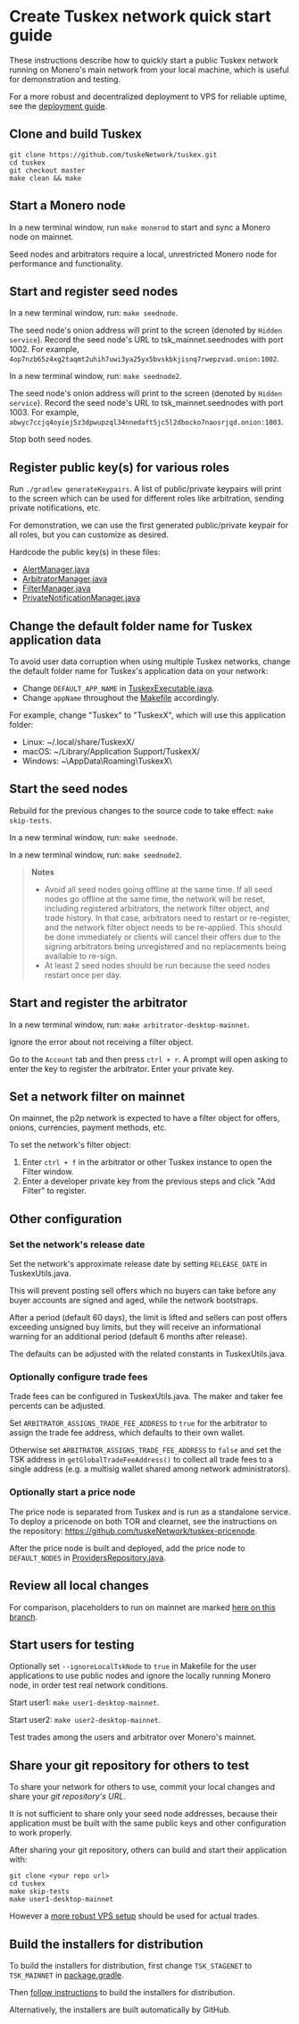 # Create Tuskex network quick start guide

These instructions describe how to quickly start a public Tuskex network running on Monero's main network from your local machine, which is useful for demonstration and testing.

For a more robust and decentralized deployment to VPS for reliable uptime, see the [deployment guide](./deployment-guide.md).

## Clone and build Tuskex

```
git clone https://github.com/tuskeNetwork/tuskex.git
cd tuskex
git checkout master
make clean && make
```

## Start a Monero node

In a new terminal window, run `make monerod` to start and sync a Monero node on mainnet.

Seed nodes and arbitrators require a local, unrestricted Monero node for performance and functionality.

## Start and register seed nodes

In a new terminal window, run: `make seednode`.

The seed node's onion address will print to the screen (denoted by `Hidden service`). Record the seed node's URL to tsk_mainnet.seednodes with port 1002. For example, `4op7nzb65z4xg2taqmt2uhih7uwi3ya25yx5bvskbkjisnq7rwepzvad.onion:1002`.

In a new terminal window, run: `make seednode2`.

The seed node's onion address will print to the screen (denoted by `Hidden service`). Record the seed node's URL to tsk_mainnet.seednodes with port 1003. For example, `abwyc7ccjq4oyiej5z3dpwupzql34nnedaft5jc5l2dbocko7naosrjqd.onion:1003`.

Stop both seed nodes.

## Register public key(s) for various roles

Run `./gradlew generateKeypairs`. A list of public/private keypairs will print to the screen which can be used for different roles like arbitration, sending private notifications, etc.

For demonstration, we can use the first generated public/private keypair for all roles, but you can customize as desired.

Hardcode the public key(s) in these files:

- [AlertManager.java](https://github.com/tuskeNetwork/tuskex/blob/1bf83ecb8baa06b6bfcc30720f165f20b8f77025/core/src/main/java/tuskex/core/alert/AlertManager.java#L111)
- [ArbitratorManager.java](https://github.com/tuskeNetwork/tuskex/blob/1bf83ecb8baa06b6bfcc30720f165f20b8f77025/core/src/main/java/tuskex/core/support/dispute/arbitration/arbitrator/ArbitratorManager.java#L81)
- [FilterManager.java](https://github.com/tuskeNetwork/tuskex/blob/1bf83ecb8baa06b6bfcc30720f165f20b8f77025/core/src/main/java/tuskex/core/filter/FilterManager.java#L117)
- [PrivateNotificationManager.java](https://github.com/tuskeNetwork/tuskex/blob/mainnet_placeholders/core/src/main/java/tuskex/core/alert/PrivateNotificationManager.java#L110)

## Change the default folder name for Tuskex application data

To avoid user data corruption when using multiple Tuskex networks, change the default folder name for Tuskex's application data on your network:

- Change `DEFAULT_APP_NAME` in [TuskexExecutable.java](https://github.com/tuskeNetwork/tuskex/blob/64acf86fbea069b0ae9f9bce086f8ecce1e91b87/core/src/main/java/tuskex/core/app/TuskexExecutable.java#L85).
- Change `appName` throughout the [Makefile](https://github.com/tuskeNetwork/tuskex/blob/64acf86fbea069b0ae9f9bce086f8ecce1e91b87/Makefile#L479) accordingly.

For example, change "Tuskex" to "TuskexX", which will use this application folder:

- Linux: ~/.local/share/TuskexX/
- macOS: ~/Library/Application Support/TuskexX/
- Windows: ~\AppData\Roaming\TuskexX\

## Start the seed nodes

Rebuild for the previous changes to the source code to take effect: `make skip-tests`.

In a new terminal window, run: `make seednode`.

In a new terminal window, run: `make seednode2`.

> **Notes**
> * Avoid all seed nodes going offline at the same time. If all seed nodes go offline at the same time, the network will be reset, including registered arbitrators, the network filter object, and trade history. In that case, arbitrators need to restart or re-register, and the network filter object needs to be re-applied. This should be done immediately or clients will cancel their offers due to the signing arbitrators being unregistered and no replacements being available to re-sign.
> * At least 2 seed nodes should be run because the seed nodes restart once per day.

## Start and register the arbitrator

In a new terminal window, run: `make arbitrator-desktop-mainnet`.

Ignore the error about not receiving a filter object.

Go to the `Account` tab and then press `ctrl + r`. A prompt will open asking to enter the key to register the arbitrator. Enter your private key.

## Set a network filter on mainnet

On mainnet, the p2p network is expected to have a filter object for offers, onions, currencies, payment methods, etc.

To set the network's filter object:

1. Enter `ctrl + f` in the arbitrator or other Tuskex instance to open the Filter window.
2. Enter a developer private key from the previous steps and click "Add Filter" to register.

## Other configuration

### Set the network's release date

Set the network's approximate release date by setting `RELEASE_DATE` in TuskexUtils.java.

This will prevent posting sell offers which no buyers can take before any buyer accounts are signed and aged, while the network bootstraps.

After a period (default 60 days), the limit is lifted and sellers can post offers exceeding unsigned buy limits, but they will receive an informational warning for an additional period (default 6 months after release).

The defaults can be adjusted with the related constants in TuskexUtils.java.

### Optionally configure trade fees

Trade fees can be configured in TuskexUtils.java. The maker and taker fee percents can be adjusted.

Set `ARBITRATOR_ASSIGNS_TRADE_FEE_ADDRESS` to `true` for the arbitrator to assign the trade fee address, which defaults to their own wallet.

Otherwise set `ARBITRATOR_ASSIGNS_TRADE_FEE_ADDRESS` to `false` and set the TSK address in `getGlobalTradeFeeAddress()` to collect all trade fees to a single address (e.g. a multisig wallet shared among network administrators).

### Optionally start a price node

The price node is separated from Tuskex and is run as a standalone service. To deploy a pricenode on both TOR and clearnet, see the instructions on the repository: https://github.com/tuskeNetwork/tuskex-pricenode.

After the price node is built and deployed, add the price node to `DEFAULT_NODES` in [ProvidersRepository.java](https://github.com/tuskeNetwork/tuskex/blob/3cdd88b56915c7f8afd4f1a39e6c1197c2665d63/core/src/main/java/tuskex/core/provider/ProvidersRepository.java#L50).

## Review all local changes

For comparison, placeholders to run on mainnet are marked [here on this branch](https://github.com/tuskeNetwork/tuskex/tree/mainnet_placeholders).

## Start users for testing

Optionally set `--ignoreLocalTskNode` to `true` in Makefile for the user applications to use public nodes and ignore the locally running Monero node, in order test real network conditions.

Start user1: `make user1-desktop-mainnet`.

Start user2: `make user2-desktop-mainnet`.

Test trades among the users and arbitrator over Monero's mainnet.

## Share your git repository for others to test

To share your network for others to use, commit your local changes and share your *git repository's URL*.

It is not sufficient to share only your seed node addresses, because their application must be built with the same public keys and other configuration to work properly.

After sharing your git repository, others can build and start their application with:

```
git clone <your repo url>
cd tuskex
make skip-tests
make user1-desktop-mainnet
```

However a [more robust VPS setup](./deployment-guide.md) should be used for actual trades.

## Build the installers for distribution

To build the installers for distribution, first change `TSK_STAGENET` to `TSK_MAINNET` in [package.gradle](https://github.com/tuskeNetwork/tuskex/blob/1bf83ecb8baa06b6bfcc30720f165f20b8f77025/desktop/package/package.gradle#L278).

Then [follow instructions](https://github.com/tuskeNetwork/tuskex/blob/master/desktop/package/README.md) to build the installers for distribution.

Alternatively, the installers are built automatically by GitHub.